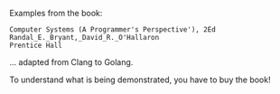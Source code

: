 Examples from the book:

	Computer Systems (A Programmer's Perspective'), 2Ed
	Randal_E._Bryant,_David_R._O'Hallaron
	Prentice Hall

... adapted from Clang to Golang.

To understand what is being demonstrated, you have to buy the book!


